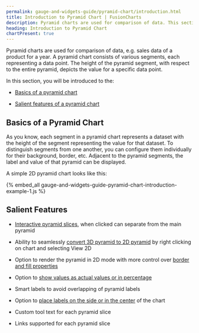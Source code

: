 ```yaml
---
permalink: gauge-and-widgets-guide/pyramid-chart/introduction.html
title: Introduction to Pyramid Chart | FusionCharts
description: Pyramid charts are used for comparison of data. This section indroduces some basics of pyramid chart with some of its silent features
heading: Introduction to Pyramid Chart
chartPresent: true
---
```


Pyramid charts are used for comparison of data, e.g. sales data of a product for a year. A pyramid chart consists of various segments, each representing a data point. The height of the pyramid segment, with respect to the entire pyramid, depicts the value for a specific data point.

In this section, you will be introduced to the:

* <a href="/gauge-and-widgets-guide/pyramid-chart/introduction#basics-of-a-pyramid-chart" class="smoth-scroll">Basics of a pyramid chart</a>

* <a href="/gauge-and-widgets-guide/pyramid-chart/introduction#salient-features" class="smoth-scroll">Salient features of a pyramid chart</a>

## Basics of a Pyramid Chart

As you know, each segment in a pyramid chart represents a dataset with the height of the segment representing the value for that dataset. To distinguish segments from one another, you can configure them individually for their background, border, etc. Adjacent to the pyramid segments, the label and value of that pyramid can be displayed.

A simple 2D pyramid chart looks like this:

{% embed_all gauge-and-widgets-guide-pyramid-chart-introduction-example-1.js %}

## Salient Features

* [Interactive pyramid slices](/gauge-and-widgets-guide/pyramid-chart/configuring-chart), when clicked can separate from the main pyramid

* Ability to seamlessly [convert 3D pyramid to 2D pyramid](/gauge-and-widgets-guide/pyramid-chart/configuring-chart) by right clicking on chart and selecting View 2D

* Option to render the pyramid in 2D mode with more control over [border and fill properties](/gauge-and-widgets-guide/pyramid-chart/configuring-chart)

* Option to [show values as actual values or in percentage](/gauge-and-widgets-guide/pyramid-chart/configuring-chart)

* Smart labels to avoid overlapping of pyramid labels

* Option to [place labels on the side or in the center](/gauge-and-widgets-guide/pyramid-chart/configuring-chart) of the chart

* Custom tool text for each pyramid slice

* Links supported for each pyramid slice